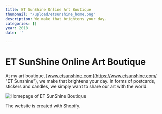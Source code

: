 ```yaml
---
title: ET SunShine Online Art Boutique
thumbnail: "/upload/etsunshine_home.png"
description: We make that brightens your day.
categories: []
year: 2018
date: ''

---
```

# ET SunShine Online Art Boutique

At my art boutique, [www.etsunshine.com](https://www.etsunshine.com/ "ET Sunshine"), we make that brightens your day. In forms of postcards, stickers and candles, we simply want to share our art with the world.

![Homepage of ET SunShine Boutique](/upload/etsunshine_home.png "ET SunShine HomePage")

The website is created with Shopify.